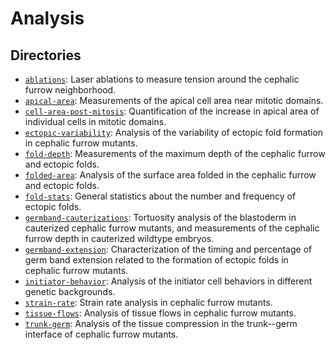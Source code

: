 # Analysis

## Directories

- [`ablations`](ablations): Laser ablations to measure tension around the cephalic furrow neighborhood.
- [`apical-area`](apical-area): Measurements of the apical cell area near mitotic domains.
- [`cell-area-post-mitosis`](cell-area-post-mitosis): Quantification of the increase in apical area of individual cells in mitotic domains.
- [`ectopic-variability`](ectopic-variability): Analysis of the variability of ectopic fold formation in cephalic furrow mutants.
- [`fold-depth`](fold-depth): Measurements of the maximum depth of the cephalic furrow and ectopic folds.
- [`folded-area`](folded-area): Analysis of the surface area folded in the cephalic furrow and ectopic folds.
- [`fold-stats`](fold-stats): General statistics about the number and frequency of ectopic folds.
- [`germband-cauterizations`](germband-cauterizations): Tortuosity analysis of the blastoderm in cauterized cephalic furrow mutants, and measurements of the cephalic furrow depth in cauterized wildtype embryos.
- [`germband-extension`](germband-extension): Characterization of the timing and percentage of germ band extension related to the formation of ectopic folds in cephalic furrow mutants.
- [`initiator-behavior`](initiator-behavior): Analysis of the initiator cell behaviors in different genetic backgrounds.
- [`strain-rate`](strain-rate): Strain rate analysis in cephalic furrow mutants.
- [`tissue-flows`](tissue-flows): Analysis of tissue flows in cephalic furrow mutants.
- [`trunk-germ`](trunk-germ): Analysis of the tissue compression in the trunk--germ interface of cephalic furrow mutants.

